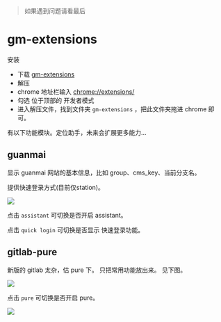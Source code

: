 > 如果遇到问题请看最后

# gm-extensions

安装
- 下载 [gm-extensions](https://codeload.github.com/gmfe/gm-extensions/zip/master)
- 解压
- chrome 地址栏输入 [chrome://extensions/](chrome://extensions/)
- 勾选 位于顶部的 开发者模式
- 进入解压文件，找到文件夹 `gm-extensions` ，把此文件夹拖进 chrome 即可。

有以下功能模块。定位助手，未来会扩展更多能力...

## guanmai

显示 guanmai 网站的基本信息，比如 group、cms_key、当前分支名。 

提供快速登录方式(目前仅station)。

![](http://7xlnio.com1.z0.glb.clouddn.com/18-1-13/39610524.jpg)

点击 `assistant` 可切换是否开启 assistant。

点击 `quick login` 可切换是否显示 快速登录功能。

## gitlab-pure

新版的 gitlab 太杂，估 pure 下。 只把常用功能放出来。 见下图。 

![](http://7xlnio.com1.z0.glb.clouddn.com/17-11-6/13530519.jpg)

点击 `pure` 可切换是否开启 pure。

![](http://7xlnio.com1.z0.glb.clouddn.com/17-11-6/58104184.jpg)
